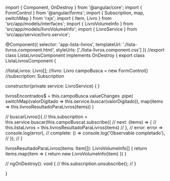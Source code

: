 import { Component, OnDestroy } from '@angular/core';
import { FormControl } from '@angular/forms';
import { Subscription, map, switchMap } from 'rxjs';
import { Item, Livro } from 'src/app/models/interfaces';
import { LivroVolumeInfo } from 'src/app/models/livroVolumeInfo';
import { LivroService } from 'src/app/service/livro.service';

@Component({
  selector: 'app-lista-livros',
  templateUrl: './lista-livros.component.html',
  styleUrls: ['./lista-livros.component.css']
})
//export class ListaLivrosComponent implements OnDestroy {
export class ListaLivrosComponent {

  //listaLivros: Livro[];
  //livro: Livro
  campoBusca = new FormControl()
  //subscription: Subscription

  constructor(private service: LivroService) { }

  livrosEncontrados$ = this.campoBusca.valueChanges
    .pipe(
        switchMap(valorDigitado => this.service.buscar(valorDigitado)),
        map(items => this.livrosResultadoParaLivros(items))
    )


  // buscarLivros(){
  //   this.subscription = this.service.buscar(this.campoBusca).subscribe({
  //     next: (items) => {
  //       this.listaLivros = this.livrosResultadoParaLivros(items)
  //     },
  //     error: error => console.log(error),
  //     complete: () => console.log('Observable completado'),
  //   });
  // }

  livrosResultadoParaLivros(items: Item[]): LivroVolumeInfo[] {
    return items.map(item => {
      return new LivroVolumeInfo(item)
    })
  }

  // ngOnDestroy(): void {
  //   this.subscription.unsubscribe();
  // }

}

